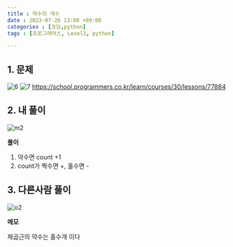 ```yaml
---
title : 약수의 개수
date : 2023-07-26 13:00 +09:00
categories : [코딩,python]
tags : [프로그래머스, Level1, python]

---
```


## 1. 문제

![6](https://github.com/mini0-0/mini0-0.github.io/assets/63296983/64661879-b722-44c1-8710-1ebee8a18866)
![7](https://github.com/mini0-0/mini0-0.github.io/assets/63296983/3bb24931-b7b9-4f49-943c-d38dc3f5341b)
<https://school.programmers.co.kr/learn/courses/30/lessons/77884>

## 2. 내 풀이

![m2](https://github.com/mini0-0/mini0-0.github.io/assets/63296983/d9dfd2e3-99cf-47c5-a6b3-69e22d11a47a)

**풀이**

1. 약수면 count +1
2. count가 짝수면 +, 홀수면 -

## 3. 다른사람 풀이

![o2](https://github.com/mini0-0/mini0-0.github.io/assets/63296983/7efc61e3-9a97-46c3-b986-c65a449c947f)

**메모**

제곱근의 약수는 홀수개 이다

